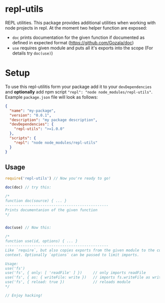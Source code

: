 # repl-utils

REPL utilities. This package provides additional utilities when working with
node projects in repl. At the moment two helper function are exposed:

- `doc` prints documentation for the given function if documented as defined in
  expected format (https://github.com/Gozala/doc)
- `use` requires given module and puts all it's exports into the scope (For
  details try `doc(use)`)

# Setup

To use this repl-utilitis form your package add it to your `devDependencies` and
**optionally** add npm script `"repl": "node node_modules/repl-utils"`. Example
`package.json` file will look as follows:

```json
{
  "name": "my-package",
  "version": "0.0.1",
  "description": "my package description",
  "devDependencies": {
    "repl-utils": ">=1.0.0"
  },
  "scripts": {
    "repl": "node node_modules/repl-utils"
  }
}
```

## Usage

```js
require('repl-utils') // Now you're ready to go!

doc(doc) // try this:

/*
function doc(source) { ... }
-----------------------------------------------
Prints documentanion of the given function
*/


doc(use) // Now this:

/*
function use(id, options) { ... }
-----------------------------------------------
Like `require`, but also copies exports from the given module to the current
context. Optionally `options` can be passed to limit imports.

Usage:
use('fs')
use('fs', { only: [ 'readFile' ] })     // only imports readFile
use('fs', { as: { writeFile: write })   // imports fs.writeFile as write
use('fs', { reload: true })             // reloads module
*/

// Enjoy hacking!
```
